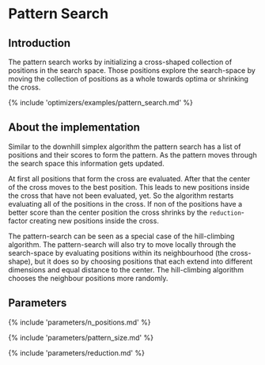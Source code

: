# Pattern Search


## Introduction

The pattern search works by initializing a cross-shaped collection of positions in the 
search space. Those positions explore the search-space by moving the collection of positions as a whole towards optima or shrinking the cross.


{% include 'optimizers/examples/pattern_search.md' %}

## About the implementation

Similar to the downhill simplex algorithm the pattern search has a list of positions and their scores to form the pattern. As the pattern moves through the search space this information gets updated.

At first all positions that form the cross are evaluated. After that the center of the cross moves
to the best position. This leads to new positions inside the cross that have not been
evaluated, yet. So the algorithm restarts evaluating all of the positions in the cross. If non of the positions have a better score than the center position the cross shrinks by the `reduction`-factor creating new positions inside the cross.

The pattern-search can be seen as a special case of the hill-climbing algorithm. The pattern-search will also try to move locally through the search-space by evaluating positions within its neighbourhood (the cross-shape), but it does so by choosing positions that each extend into different dimensions and equal distance to the center. The hill-climbing algorithm chooses the neighbour positions more randomly.


## Parameters

{% include 'parameters/n_positions.md' %}

{% include 'parameters/pattern_size.md' %}

{% include 'parameters/reduction.md' %}
